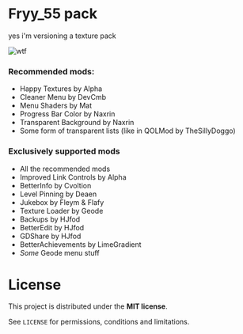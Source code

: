 # Fryy_55 pack

yes i'm versioning a texture pack

![wtf](https://github.com/user-attachments/assets/063c178c-a733-4720-a394-c6b4d53074fc)

### Recommended mods:
- Happy Textures by Alpha
- Cleaner Menu by DevCmb
- Menu Shaders by Mat
- Progress Bar Color by Naxrin
- Transparent Background by Naxrin
- Some form of transparent lists (like in QOLMod by TheSillyDoggo)

### Exclusively supported mods
- All the recommended mods
- Improved Link Controls by Alpha
- BetterInfo by Cvoltion
- Level Pinning by Deaen
- Jukebox by Fleym & Flafy
- Texture Loader by Geode
- Backups by HJfod
- BetterEdit by HJfod
- GDShare by HJfod
- BetterAchievements by LimeGradient
- _Some_ Geode menu stuff

# License

This project is distributed under the **MIT license**.

See `LICENSE` for permissions, conditions and limitations.
